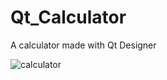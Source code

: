 # Qt_Calculator
A calculator made with Qt Designer

![calculator](https://user-images.githubusercontent.com/28571149/37297960-4a2b55c6-25dc-11e8-990f-d6330f1e252d.jpg)
